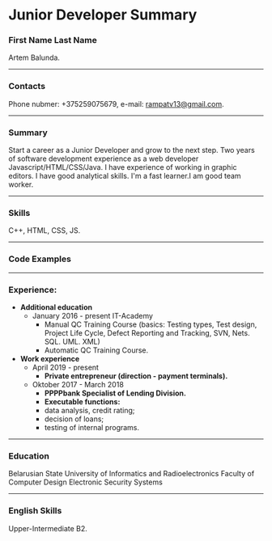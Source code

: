 # Junior Developer Summary
### First Name Last Name
Artem Balunda.
___
### Contacts
Phone nubmer: +375259075679, e-mail: rampatv13@gmail.com.
___
### Summary
  Start a career as a Junior Developer and grow to the next step. Two years of software development experience as a web developer Javascript/HTML/CSS/Java. I have experience of working in graphic editors. I have good analytical skills.  I'm a fast learner.I am good team worker.
  ___
### Skills
C++, HTML, CSS, JS.
___

### Code Examples

___

### Experience:
* __Additional education__
  * January 2016 - present IT-Academy
    * Manual QC Training Course (basics: Testing types, Test design, Project Life Cycle, Defect Reporting and Tracking, SVN, Nets. SQL. UML. XML)
    * Automatic QC Training Course.
* __Work experience__
    * April 2019 - present
      * __Private entrepreneur (direction - payment terminals).__
    * Oktober 2017 - March 2018
      * __PPPPbank Specialist of Lending Division.__
      * __Executable functions:__
      * data analysis, credit rating;
      * decision of loans;
      * testing of internal programs.
___

### Education
  Belarusian State University of Informatics and Radioelectronics
  Faculty of Computer Design
  Electronic Security Systems
___

### English Skills
Upper-Intermediate B2.
